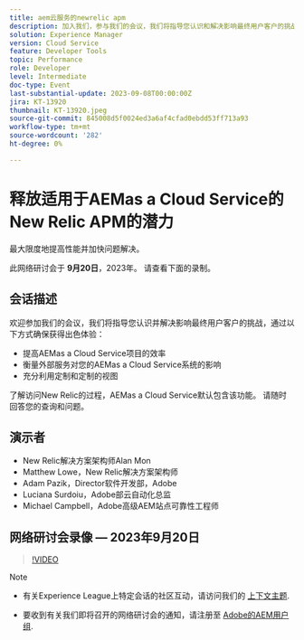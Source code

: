 ```yaml
---
title: aem云服务的newrelic apm
description: 加入我们，参与我们的会议，我们将指导您认识和解决影响最终用户客户的挑战，通过提高AEMas a Cloud Service项目的效率、衡量外部服务对您的AEMas a Cloud Service系统的影响以及充分利用定制和定制的视图来确保卓越的体验。 了解访问New Relic的过程，AEMas a Cloud Service默认包含该功能。 请随时回答您的查询和问题。
solution: Experience Manager
version: Cloud Service
feature: Developer Tools
topic: Performance
role: Developer
level: Intermediate
doc-type: Event
last-substantial-update: 2023-09-08T00:00:00Z
jira: KT-13920
thumbnail: KT-13920.jpeg
source-git-commit: 845008d5f0024ed3a6af4cfad0ebdd53ff713a93
workflow-type: tm+mt
source-wordcount: '282'
ht-degree: 0%

---
```



# 释放适用于AEMas a Cloud Service的New Relic APM的潜力

最大限度地提高性能并加快问题解决。

此网络研讨会于 **9月20日**，2023年。 请查看下面的录制。

## 会话描述

欢迎参加我们的会议，我们将指导您认识并解决影响最终用户客户的挑战，通过以下方式确保获得出色体验：

* 提高AEMas a Cloud Service项目的效率
* 衡量外部服务对您的AEMas a Cloud Service系统的影响
* 充分利用定制和定制的视图

了解访问New Relic的过程，AEMas a Cloud Service默认包含该功能。 请随时回答您的查询和问题。

## 演示者

* New Relic解决方案架构师Alan Mon
* Matthew Lowe，New Relic解决方案架构师
* Adam Pazik，Director软件开发部，Adobe
* Luciana Surdoiu，Adobe部云自动化总监
* Michael Campbell，Adobe高级AEM站点可靠性工程师

## 网络研讨会录像 — 2023年9月20日

>[!VIDEO](https://video.tv.adobe.com/v/3424439/)

>[!NOTE]
>
>* 有关Experience League上特定会话的社区互动，请访问我们的 [上下文主题](https://adobe.ly/3sV67N5).
>
>* 要收到有关我们即将召开的网络研讨会的通知，请注册至 [Adobe的AEM用户组](https://aem-augs.adobe.com/).
